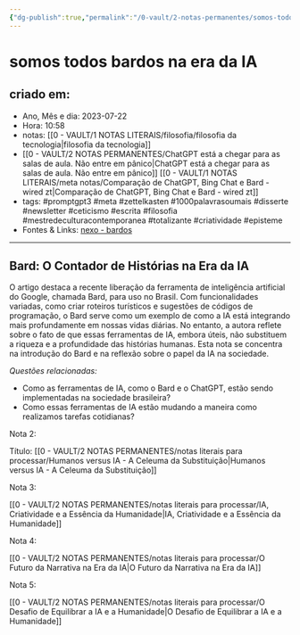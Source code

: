 ```yaml
---
{"dg-publish":true,"permalink":"/0-vault/2-notas-permanentes/somos-todos-bardos-na-era-da-ia/","tags":["permanente","promptgpt3","meta","zettelkasten","1000palavrasoumais","disserte","newsletter","ceticismo","escrita","filosofia","mestredeculturacontemporanea","totalizante","criatividade","episteme"],"dgHomeLink":true,"dgShowLocalGraph":true,"dgShowFileTree":true,"dgEnableSearch":true,"noteIcon":""}
---
```


# somos todos bardos na era da IA

## criado em: 
-  Ano, Mês e dia: 2023-07-22
- Hora: 10:58
- notas: [[0 - VAULT/1 NOTAS LITERAIS/filosofia/filosofia da tecnologia\|filosofia da tecnologia]]
- [[0 - VAULT/2 NOTAS PERMANENTES/ChatGPT está a chegar para as salas de aula. Não entre em pânico\|ChatGPT está a chegar para as salas de aula. Não entre em pânico]]
  [[0 - VAULT/1 NOTAS LITERAIS/meta notas/Comparação de ChatGPT, Bing Chat e Bard - wired zt\|Comparação de ChatGPT, Bing Chat e Bard - wired zt]]
- tags: 
  #promptgpt3 #meta #zettelkasten #1000palavrasoumais #disserte #newsletter #ceticismo #escrita #filosofia #mestredeculturacontemporanea #totalizante #criatividade #episteme
- Fontes & Links: [nexo - bardos](https://www.nexojornal.com.br/colunistas/2023/Somos-todos-bardos-contar-hist%C3%B3rias-na-era-da-IA)
---

## Bard: O Contador de Histórias na Era da IA

O artigo destaca a recente liberação da ferramenta de inteligência artificial do Google, chamada Bard, para uso no Brasil. Com funcionalidades variadas, como criar roteiros turísticos e sugestões de códigos de programação, o Bard serve como um exemplo de como a IA está integrando mais profundamente em nossas vidas diárias. No entanto, a autora reflete sobre o fato de que essas ferramentas de IA, embora úteis, não substituem a riqueza e a profundidade das histórias humanas. Esta nota se concentra na introdução do Bard e na reflexão sobre o papel da IA na sociedade.

*Questões relacionadas:*
- Como as ferramentas de IA, como o Bard e o ChatGPT, estão sendo implementadas na sociedade brasileira?
- Como essas ferramentas de IA estão mudando a maneira como realizamos tarefas cotidianas?

Nota 2:

Título: [[0 - VAULT/2 NOTAS PERMANENTES/notas literais para processar/Humanos versus IA - A Celeuma da Substituição\|Humanos versus IA - A Celeuma da Substituição]]

Nota 3:

[[0 - VAULT/2 NOTAS PERMANENTES/notas literais para processar/IA, Criatividade e a Essência da Humanidade\|IA, Criatividade e a Essência da Humanidade]]

Nota 4:

[[0 - VAULT/2 NOTAS PERMANENTES/notas literais para processar/O Futuro da Narrativa na Era da IA\|O Futuro da Narrativa na Era da IA]]

Nota 5:

[[0 - VAULT/2 NOTAS PERMANENTES/notas literais para processar/O Desafio de Equilibrar a IA e a Humanidade\|O Desafio de Equilibrar a IA e a Humanidade]]